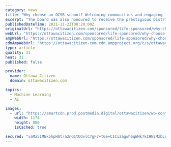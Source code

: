 ```yaml
---
category: news
title: "Why choose an OCSB school? Welcoming communities and engaging learning spaces are just the start"
excerpt: "The board was also honoured to receive the prestigious District of Distinction Deep Learning Global Network Award. This is the first time the Global Network recognized a school board on the world stage."
publishedDateTime: 2021-11-23T08:20:00Z
originalUrl: "https://ottawacitizen.com/sponsored/life-sponsored/why-choose-an-ocsb-school-welcoming-communities-and-engaging-learning-spaces-are-just-the-start"
webUrl: "https://ottawacitizen.com/sponsored/life-sponsored/why-choose-an-ocsb-school-welcoming-communities-and-engaging-learning-spaces-are-just-the-start"
ampWebUrl: "https://ottawacitizen.com/sponsored/life-sponsored/why-choose-an-ocsb-school-welcoming-communities-and-engaging-learning-spaces-are-just-the-start/wcm/c5f51cb6-f16d-4ccc-a83f-18a9b2233aee/amp/"
cdnAmpWebUrl: "https://ottawacitizen-com.cdn.ampproject.org/c/s/ottawacitizen.com/sponsored/life-sponsored/why-choose-an-ocsb-school-welcoming-communities-and-engaging-learning-spaces-are-just-the-start/wcm/c5f51cb6-f16d-4ccc-a83f-18a9b2233aee/amp/"
type: article
quality: 31
heat: 31
published: false

provider:
  name: Ottawa Citizen
  domain: ottawacitizen.com

topics:
  - Machine Learning
  - AI

images:
  - url: "https://smartcdn.prod.postmedia.digital/ottawacitizen/wp-content/uploads/2021/11/kinder-photo-2.jpg"
    width: 1174
    height: 880
    isCached: true

secured: "vaMa51MEk5hpHAt/a2nG1tUdvlC7gF7+t6e+CICi2agwh6qWHk7kIHN2MzbLngNAshx/GTvxjqtEpWo7cJ/xWPPgICWNGLFZRWoI8YpoGNqVlcd9+PeUuas6ryIToLH0llcvMskevz0P4dSypNrwsD3ufS6FE9CpAW5WKMx1TPXsGn2HZghwnswvNv37Vt775bbt/J6d8G6coNqflqgmRtDH5RMl5JgpVOBI6VrCUw4JOEqi3pKMUz2cUzoxdcODngtnh0Ep+uWpV5nZCiky8rwpH/DCJ82pcqf36zeBaAHeZC9W07uPoBH7621DWAYFTnE85fciP/L0kd25jauqXKup/vxqBMFtbHa429GAFGM=;VNNhJHrtKdi5oYLKpCk78A=="
---
```


